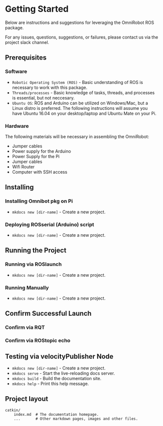 # Getting Started

Below are instructions and suggestions for leveraging the OmniRobot ROS package.

For any issues, questions, suggestions, or failures, please contact us via the project slack channel.

## Prerequisites
### Software
* `Robotic Operating System (ROS)` - Basic understanding of ROS is necessary to work with this package.
* `Threads/processes` - Basic knowledge of tasks, threads, and processes is essential,
but not neccesary.
* `Ubuntu OS`: ROS and Arduino can be utilized on Windows/Mac, but a Linux distro is preferred. The following instructions will assume you have Ubuntu 16.04 on your desktop/laptop and Ubuntu Mate on your Pi.

### Hardware
The following materials will be necessary in assembling the OmniRobot:

* Jumper cables
* Power supply for the Arduino
* Power Supply for the Pi
* Jumper cables
* Wifi Router
* Computer with SSH access

## Installing
### Installing Omnibot pkg on Pi

* `mkdocs new [dir-name]` - Create a new project.

### Deploying ROSserial (Arduino) script

* `mkdocs new [dir-name]` - Create a new project.

## Running the Project
### Running via ROSlaunch

* `mkdocs new [dir-name]` - Create a new project.

### Running Manually

* `mkdocs new [dir-name]` - Create a new project.

## Confirm Successful Launch
### Confirm via RQT
### Confirm via ROStopic echo

## Testing via velocityPublisher Node

* `mkdocs new [dir-name]` - Create a new project.
* `mkdocs serve` - Start the live-reloading docs server.
* `mkdocs build` - Build the documentation site.
* `mkdocs help` - Print this help message.

## Project layout

    catkin/
        index.md  # The documentation homepage.
        ...       # Other markdown pages, images and other files.
